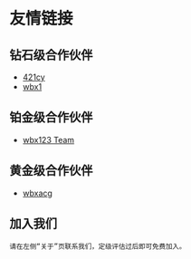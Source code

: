 # 友情链接

## 钻石级合作伙伴
- [421cy](https://421cy.com)
- [wbx1](https://wbx1.com)

## 铂金级合作伙伴
- [wbx123 Team](https://wbx123.org)

## 黄金级合作伙伴
- [wbxacg](https://wbxacg.com)

## 加入我们
    请在左侧“关于”页联系我们，定级评估过后即可免费加入。